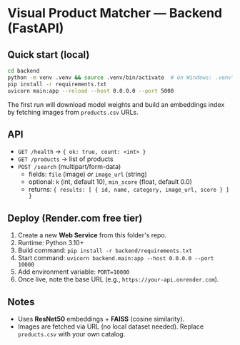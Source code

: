 # Visual Product Matcher — Backend (FastAPI)

## Quick start (local)
```bash
cd backend
python -m venv .venv && source .venv/bin/activate  # on Windows: .venv\Scripts\activate
pip install -r requirements.txt
uvicorn main:app --reload --host 0.0.0.0 --port 5000
```

The first run will download model weights and build an embeddings index by fetching images from `products.csv` URLs.

## API
- `GET /health` → `{ ok: true, count: <int> }`
- `GET /products` → list of products
- `POST /search` (multipart/form-data)
  - fields: `file` (image) *or* `image_url` (string)
  - optional: `k` (int, default 10), `min_score` (float, default 0.0)
  - returns: `{ results: [ { id, name, category, image_url, score } ] }`

## Deploy (Render.com free tier)
1. Create a new **Web Service** from this folder's repo.
2. Runtime: Python 3.10+
3. Build command: `pip install -r backend/requirements.txt`
4. Start command: `uvicorn backend.main:app --host 0.0.0.0 --port 10000`
5. Add environment variable: `PORT=10000`
6. Once live, note the base URL (e.g., `https://your-api.onrender.com`).

## Notes
- Uses **ResNet50** embeddings + **FAISS** (cosine similarity).
- Images are fetched via URL (no local dataset needed). Replace `products.csv` with your own catalog.

